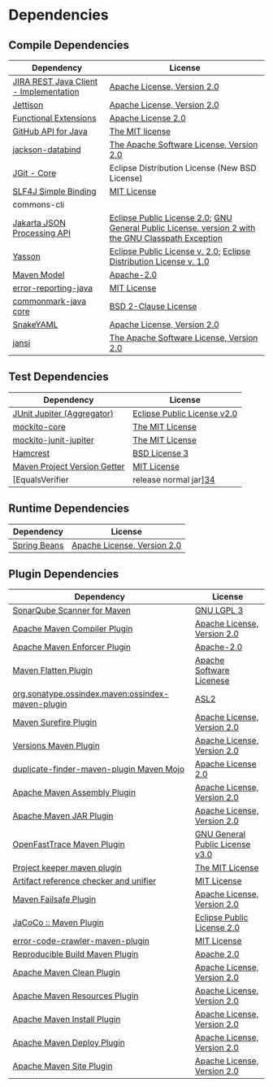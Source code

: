 <!-- @formatter:off -->
# Dependencies

## Compile Dependencies

| Dependency                                  | License                                                                                                        |
| ------------------------------------------- | -------------------------------------------------------------------------------------------------------------- |
| [JIRA REST Java Client - Implementation][0] | [Apache License, Version 2.0][1]                                                                               |
| [Jettison][2]                               | [Apache License, Version 2.0][3]                                                                               |
| [Functional Extensions][4]                  | [Apache License 2.0][3]                                                                                        |
| [GitHub API for Java][5]                    | [The MIT license][6]                                                                                           |
| [jackson-databind][7]                       | [The Apache Software License, Version 2.0][8]                                                                  |
| [JGit - Core][9]                            | Eclipse Distribution License (New BSD License)                                                                 |
| [SLF4J Simple Binding][10]                  | [MIT License][11]                                                                                              |
| commons-cli                                 |                                                                                                                |
| [Jakarta JSON Processing API][12]           | [Eclipse Public License 2.0][13]; [GNU General Public License, version 2 with the GNU Classpath Exception][14] |
| [Yasson][15]                                | [Eclipse Public License v. 2.0][16]; [Eclipse Distribution License v. 1.0][17]                                 |
| [Maven Model][18]                           | [Apache-2.0][8]                                                                                                |
| [error-reporting-java][19]                  | [MIT License][20]                                                                                              |
| [commonmark-java core][21]                  | [BSD 2-Clause License][22]                                                                                     |
| [SnakeYAML][23]                             | [Apache License, Version 2.0][24]                                                                              |
| [jansi][25]                                 | [The Apache Software License, Version 2.0][24]                                                                 |

## Test Dependencies

| Dependency                                | License                           |
| ----------------------------------------- | --------------------------------- |
| [JUnit Jupiter (Aggregator)][26]          | [Eclipse Public License v2.0][27] |
| [mockito-core][28]                        | [The MIT License][29]             |
| [mockito-junit-jupiter][28]               | [The MIT License][29]             |
| [Hamcrest][30]                            | [BSD License 3][31]               |
| [Maven Project Version Getter][32]        | [MIT License][33]                 |
| [EqualsVerifier | release normal jar][34] | [Apache License, Version 2.0][8]  |

## Runtime Dependencies

| Dependency         | License                          |
| ------------------ | -------------------------------- |
| [Spring Beans][35] | [Apache License, Version 2.0][1] |

## Plugin Dependencies

| Dependency                                              | License                               |
| ------------------------------------------------------- | ------------------------------------- |
| [SonarQube Scanner for Maven][36]                       | [GNU LGPL 3][37]                      |
| [Apache Maven Compiler Plugin][38]                      | [Apache License, Version 2.0][8]      |
| [Apache Maven Enforcer Plugin][39]                      | [Apache-2.0][8]                       |
| [Maven Flatten Plugin][40]                              | [Apache Software Licenese][8]         |
| [org.sonatype.ossindex.maven:ossindex-maven-plugin][41] | [ASL2][24]                            |
| [Maven Surefire Plugin][42]                             | [Apache License, Version 2.0][8]      |
| [Versions Maven Plugin][43]                             | [Apache License, Version 2.0][8]      |
| [duplicate-finder-maven-plugin Maven Mojo][44]          | [Apache License 2.0][45]              |
| [Apache Maven Assembly Plugin][46]                      | [Apache License, Version 2.0][8]      |
| [Apache Maven JAR Plugin][47]                           | [Apache License, Version 2.0][8]      |
| [OpenFastTrace Maven Plugin][48]                        | [GNU General Public License v3.0][49] |
| [Project keeper maven plugin][50]                       | [The MIT License][51]                 |
| [Artifact reference checker and unifier][52]            | [MIT License][53]                     |
| [Maven Failsafe Plugin][54]                             | [Apache License, Version 2.0][8]      |
| [JaCoCo :: Maven Plugin][55]                            | [Eclipse Public License 2.0][56]      |
| [error-code-crawler-maven-plugin][57]                   | [MIT License][58]                     |
| [Reproducible Build Maven Plugin][59]                   | [Apache 2.0][24]                      |
| [Apache Maven Clean Plugin][60]                         | [Apache License, Version 2.0][8]      |
| [Apache Maven Resources Plugin][61]                     | [Apache License, Version 2.0][8]      |
| [Apache Maven Install Plugin][62]                       | [Apache License, Version 2.0][24]     |
| [Apache Maven Deploy Plugin][63]                        | [Apache License, Version 2.0][24]     |
| [Apache Maven Site Plugin][64]                          | [Apache License, Version 2.0][8]      |

[0]: https://ecosystem.atlassian.net/wiki/spaces/JRJC/overview
[1]: https://www.apache.org/licenses/LICENSE-2.0
[2]: https://github.com/jettison-json/jettison
[3]: http://www.apache.org/licenses/LICENSE-2.0
[4]: https://docs.atlassian.com/fugue-parent/4.1.0/apidocs/io/atlassian/fugue/package-summary.html
[5]: https://github-api.kohsuke.org/
[6]: https://www.opensource.org/licenses/mit-license.php
[7]: https://github.com/FasterXML/jackson
[8]: https://www.apache.org/licenses/LICENSE-2.0.txt
[9]: https://www.eclipse.org/jgit/
[10]: http://www.slf4j.org
[11]: http://www.opensource.org/licenses/mit-license.php
[12]: https://github.com/eclipse-ee4j/jsonp
[13]: https://projects.eclipse.org/license/epl-2.0
[14]: https://projects.eclipse.org/license/secondary-gpl-2.0-cp
[15]: https://projects.eclipse.org/projects/ee4j.yasson
[16]: http://www.eclipse.org/legal/epl-v20.html
[17]: http://www.eclipse.org/org/documents/edl-v10.php
[18]: https://maven.apache.org/ref/3.9.1/maven-model/
[19]: https://github.com/exasol/error-reporting-java/
[20]: https://github.com/exasol/error-reporting-java/blob/main/LICENSE
[21]: https://github.com/commonmark/commonmark-java
[22]: https://opensource.org/licenses/BSD-2-Clause
[23]: https://bitbucket.org/snakeyaml/snakeyaml
[24]: http://www.apache.org/licenses/LICENSE-2.0.txt
[25]: http://fusesource.github.io/jansi
[26]: https://junit.org/junit5/
[27]: https://www.eclipse.org/legal/epl-v20.html
[28]: https://github.com/mockito/mockito
[29]: https://github.com/mockito/mockito/blob/main/LICENSE
[30]: http://hamcrest.org/JavaHamcrest/
[31]: http://opensource.org/licenses/BSD-3-Clause
[32]: https://github.com/exasol/maven-project-version-getter/
[33]: https://github.com/exasol/maven-project-version-getter/blob/main/LICENSE
[34]: https://www.jqno.nl/equalsverifier
[35]: https://github.com/spring-projects/spring-framework
[36]: http://sonarsource.github.io/sonar-scanner-maven/
[37]: http://www.gnu.org/licenses/lgpl.txt
[38]: https://maven.apache.org/plugins/maven-compiler-plugin/
[39]: https://maven.apache.org/enforcer/maven-enforcer-plugin/
[40]: https://www.mojohaus.org/flatten-maven-plugin/
[41]: https://sonatype.github.io/ossindex-maven/maven-plugin/
[42]: https://maven.apache.org/surefire/maven-surefire-plugin/
[43]: https://www.mojohaus.org/versions/versions-maven-plugin/
[44]: https://github.com/basepom/duplicate-finder-maven-plugin
[45]: http://www.apache.org/licenses/LICENSE-2.0.html
[46]: https://maven.apache.org/plugins/maven-assembly-plugin/
[47]: https://maven.apache.org/plugins/maven-jar-plugin/
[48]: https://github.com/itsallcode/openfasttrace-maven-plugin
[49]: https://www.gnu.org/licenses/gpl-3.0.html
[50]: https://github.com/exasol/project-keeper/
[51]: https://github.com/exasol/project-keeper/blob/main/LICENSE
[52]: https://github.com/exasol/artifact-reference-checker-maven-plugin/
[53]: https://github.com/exasol/artifact-reference-checker-maven-plugin/blob/main/LICENSE
[54]: https://maven.apache.org/surefire/maven-failsafe-plugin/
[55]: https://www.jacoco.org/jacoco/trunk/doc/maven.html
[56]: https://www.eclipse.org/legal/epl-2.0/
[57]: https://github.com/exasol/error-code-crawler-maven-plugin/
[58]: https://github.com/exasol/error-code-crawler-maven-plugin/blob/main/LICENSE
[59]: http://zlika.github.io/reproducible-build-maven-plugin
[60]: https://maven.apache.org/plugins/maven-clean-plugin/
[61]: https://maven.apache.org/plugins/maven-resources-plugin/
[62]: http://maven.apache.org/plugins/maven-install-plugin/
[63]: http://maven.apache.org/plugins/maven-deploy-plugin/
[64]: https://maven.apache.org/plugins/maven-site-plugin/
